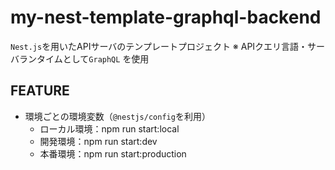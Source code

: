 # my-nest-template-graphql-backend

`Nest.js`を用いたAPIサーバのテンプレートプロジェクト
※ APIクエリ言語・サーバランタイムとして`GraphQL` を使用

## FEATURE
- 環境ごとの環境変数（`@nestjs/config`を利用）
  - ローカル環境：npm run start:local
  - 開発環境：npm run start:dev
  - 本番環境：npm run start:production